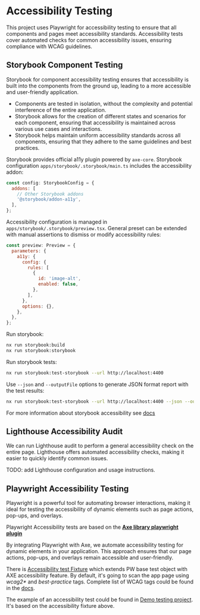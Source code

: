 # Accessibility Testing

This project uses Playwright for accessibility testing to ensure that all components and pages meet accessibility standards. Accessibility tests cover automated checks for common accessibility issues, ensuring compliance with WCAG guidelines.

## Storybook Component Testing

Storybook for component accessibility testing ensures that accessibility is built into the components from the ground up, leading to a more accessible and user-friendly application.

- Components are tested in isolation, without the complexity and potential interference of the entire application.
- Storybook allows for the creation of different states and scenarios for each component, ensuring that accessibility is maintained across various use cases and interactions.
- Storybook helps maintain uniform accessibility standards across all components, ensuring that they adhere to the same guidelines and best practices.

Storybook provides official a11y plugin powered by `axe-core`. Storybook configuration `apps/storybook/.storybook/main.ts` includes the accessibility addon:

```js
const config: StorybookConfig = {
  addons: [
    // Other Storybook addons
    '@storybook/addon-a11y',
  ],
};
```

Accessibility configuration is managed in `apps/storybook/.storybook/preview.tsx`. General preset can be extended with manual assertions to dismiss or modify accessibility rules:

```js
const preview: Preview = {
  parameters: {
    a11y: {
      config: {
        rules: [
          {
            id: 'image-alt',
            enabled: false,
          },
        ],
      },
      options: {},
    },
  },
};
```

Run storybook:

```bash
nx run storybook:build
nx run storybook:storybook
```

Run storybook tests:

```bash
nx run storybook:test-storybook --url http://localhost:4400
```

Use `--json` and `--outputFile` options to generate JSON format report with the test results:

```bash
nx run storybook:test-storybook --url http://localhost:4400 --json --outputFile results.json
```

For more information about storybook accessibility see [docs](https://storybook.js.org/docs/writing-tests/accessibility-testing)

## Lighthouse Accessibility Audit

We can run Lighthouse audit to perform a general accessibility check on the entire page. Lighthouse offers automated accessibility checks, making it easier to quickly identify common issues.

TODO: add Lighthouse configuration and usage instructions.

## Playwright Accessibility Testing

Playwright is a powerful tool for automating browser interactions, making it ideal for testing the accessibility of dynamic elements such as page actions, pop-ups, and overlays.

Playwright Accessibility tests are based on the **[Axe library playwright plugin](https://www.deque.com/axe/)**

By integrating Playwright with Axe, we automate accessibility testing for dynamic elements in your application. This approach ensures that our page actions, pop-ups, and overlays remain accessible and user-friendly.

There is [Accessibility test Fixture](../packages/e2e/src/fixtures/accessibilityFixture.ts) which extends PW base test object with AXE accessibility feature. By default, it's going to scan the app page using _wcag2\*_ and _best-practice_ tags. Complete list of WCAG tags could be found in the [docs](https://www.deque.com/axe/core-documentation/api-documentation/#axe-core-tags).

The example of an accessibility test could be found in [Demo testing project](../apps/demo-e2e/test/accessibility/accessibility.test.ts). It's based on the accessibility fixture above.
